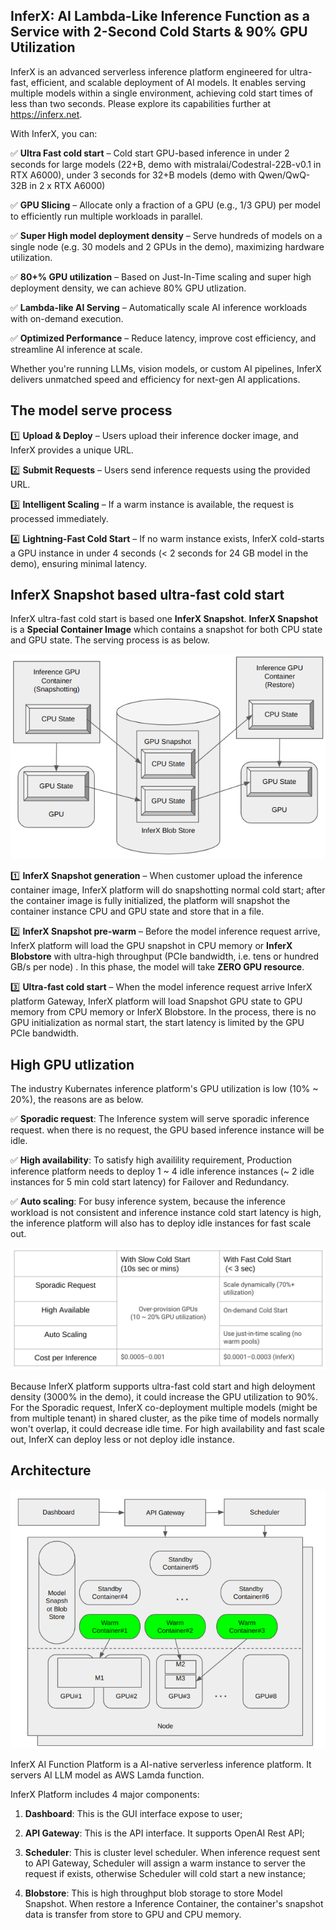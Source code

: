 
## InferX: AI Lambda-Like Inference Function as a Service with 2-Second Cold Starts & 90% GPU Utilization
InferX is an advanced serverless inference platform engineered for ultra-fast, efficient, and scalable deployment of AI models. It enables serving multiple models within a single environment, achieving cold start times of less than two seconds. Please explore its capabilities further at https://inferx.net.

With InferX, you can:

✅ **Ultra Fast cold start** – Cold start GPU-based inference in under 2 seconds for large models (22+B, demo with mistralai/Codestral-22B-v0.1 in RTX A6000), under 3 seconds for 32+B models (demo with Qwen/QwQ-32B in 2 x RTX A6000)

✅ **GPU Slicing** – Allocate only a fraction of a GPU (e.g., 1/3 GPU) per model to efficiently run multiple workloads in parallel.

✅ **Super High model deployment density** – Serve hundreds of models on a single node (e.g. 30 models and 2 GPUs in the demo), maximizing hardware utilization.

✅ **80+% GPU utilization** – Based on Just-In-Time scaling and super high deployment density, we can achieve 80% GPU utlization.

✅ **Lambda-like AI Serving** – Automatically scale AI inference workloads with on-demand execution.

✅ **Optimized Performance** – Reduce latency, improve cost efficiency, and streamline AI inference at scale.

Whether you're running LLMs, vision models, or custom AI pipelines, InferX delivers unmatched speed and efficiency for next-gen AI applications.

## The model serve process

1️⃣ **Upload & Deploy** – Users upload their inference docker image, and InferX provides a unique URL.

2️⃣ **Submit Requests** – Users send inference requests using the provided URL.

3️⃣ **Intelligent Scaling** – If a warm instance is available, the request is processed immediately.

4️⃣ **Lightning-Fast Cold Start** – If no warm instance exists, InferX cold-starts a GPU instance in under 4 seconds (&lt; 2 seconds for 24 GB model in the demo), ensuring minimal latency.

## InferX Snapshot based ultra-fast cold start 

InferX ultra-fast cold start is based one **InferX Snapshot**. **InferX Snapshot** is a **Special Container Image** which contains a snapshot for both CPU state and GPU state. The serving process is as below.

![Snapshot](doc/GPUSnapshot.png)

1️⃣ **InferX Snapshot generation** – When customer upload the inference container image, InferX platform will do snapshotting normal cold start; after the container image is fully initialized, the platform will snapshot the container instance CPU and GPU state and store that in a file.

2️⃣ **InferX Snapshot pre-warm** – Before the model inference request arrive, InferX platform will load the GPU snapshot in CPU memory or **InferX Blobstore** with ultra-high throughput (PCIe bandwidth, i.e. tens or hundred GB/s per node) . In this phase, the model will take **ZERO GPU resource**.

3️⃣ **Ultra-fast cold start** – When the model inference request arrive InferX platform Gateway, InferX platform will load Snapshot GPU state to GPU memory from CPU memory or InferX Blobstore. In the process, there is no GPU initialization as normal start, the start latency is limited by the GPU PCIe bandwidth. 

## High GPU utlization

The industry Kubernates inference platform's GPU utilization is low (10% ~ 20%), the reasons are as below.

✅  **Sporadic request**: The Inference system will serve sporadic inference request. when there is no request, the GPU based inference instance will be idle.

✅  **High availability**: To satisfy high availility requirement, Production inference platform needs to deploy 1 ~ 4 idle inference instances (~ 2 idle instances for 5 min cold start latency) for Failover and Redundancy.

✅  **Auto scaling**: For busy inference system, because the inference workload is not consistent and inference instance cold start latency is high, the inference platform will also has to deploy idle instances for fast scale out.

![Comparison](doc/comparison.png)


Because InferX platform supports ultra-fast cold start and high deloyment density (3000% in the demo), it could increase the GPU utilization to 90%. For the Sporadic request, InferX co-deployment multiple models (might be from multiple tenant) in shared cluster, as the pike time of models normally won't overlap, it could decrease idle time. For high availability and fast scale out, InferX can deploy less or not deploy idle instance.

## Architecture

![Snapshot](doc/architect.png)

InferX AI Function Platform is a AI-native serverless inference platform. It servers AI LLM model as AWS Lamda function. 

InferX Platform includes 4 major components:

1. **Dashboard**: This is the GUI interface expose to user;

2. **API Gateway**: This is the API interface. It supports OpenAI Rest API;

3. **Scheduler**: This is cluster level scheduler. When inference request sent to API Gateway, Scheduler will assign a warm instance to server the request if exists, otherwise Scheduler will cold start a new instance;

4. **Blobstore**: This is high throughput blob storage to store Model Snapshot. When restore a Inference Container, the container's snapshot data is transfer from store to GPU and CPU memory.
